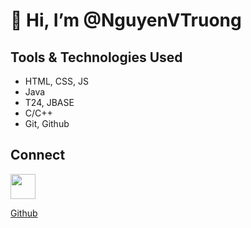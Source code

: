 # 👋 Hi, I’m @NguyenVTruong
## Tools & Technologies Used
- HTML, CSS, JS
- Java
- T24, JBASE
- C/C++
- Git, Github
## Connect


<a href= "google.com"><div><img src="https://iconsplace.com/wp-content/uploads/_icons/ffffff/256/png/github-icon-18-256.png" width= "40;" float= "left"><p> Github</p></div></a>
